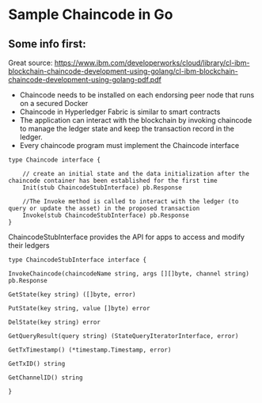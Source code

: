 # Sample Chaincode in Go

## Some info first:
Great source: https://www.ibm.com/developerworks/cloud/library/cl-ibm-blockchain-chaincode-development-using-golang/cl-ibm-blockchain-chaincode-development-using-golang-pdf.pdf

- Chaincode needs to be installed on each endorsing peer node that runs on a secured Docker
- Chaincode in Hyperledger Fabric is similar to smart contracts
- The application can interact with the blockchain by invoking chaincode to manage the ledger state and keep the transaction record in the ledger.
- Every chaincode program must implement the Chaincode interface

```golang
type Chaincode interface {

    // create an initial state and the data initialization after the chaincode container has been established for the first time
    Init(stub ChaincodeStubInterface) pb.Response 

    //The Invoke method is called to interact with the ledger (to query or update the asset) in the proposed transaction
    Invoke(stub ChaincodeStubInterface) pb.Response
}
```

ChaincodeStubInterface provides the API for apps to access and modify their ledgers

```golang
type ChaincodeStubInterface interface {

InvokeChaincode(chaincodeName string, args [][]byte, channel string) pb.Response

GetState(key string) ([]byte, error)

PutState(key string, value []byte) error

DelState(key string) error

GetQueryResult(query string) (StateQueryIteratorInterface, error)

GetTxTimestamp() (*timestamp.Timestamp, error)

GetTxID() string

GetChannelID() string

}
```

